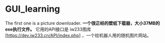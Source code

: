 # GUI_learning
The first one is a picture downloader.
**一个很正经的壁纸下载器，大小37MB的exe执行文件。**
它用的API接口是 iw233图库[https://dev.iw233.cn/API/index.php] ，一个给机器人用的随机图片网站。

